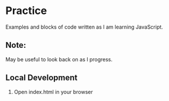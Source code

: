 # Practice

Examples and blocks of code written as I am learning JavaScript.

## Note:

May be useful to look back on as I progress.

## Local Development

1. Open index.html in your browser